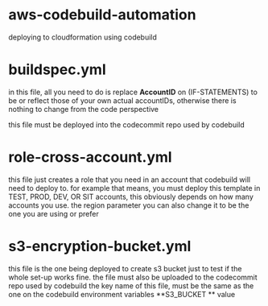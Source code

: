 # aws-codebuild-automation
deploying to cloudformation using codebuild


# buildspec.yml

in this file, all you need to do is replace **AccountID** on (IF-STATEMENTS) to be or reflect those of your own actual accountIDs, otherwise there is nothing to change from the code perspective

this file must be deployed into the codecommit repo used by codebuild

# role-cross-account.yml

this file just creates a role that you need in an account that codebuild will need to deploy to. for example that means, you must deploy this template in TEST, PROD, DEV, OR SIT accounts, this obviously depends on how many accounts you use.
the region parameter you can also change it to be the one you are using or prefer

# s3-encryption-bucket.yml

this file is the one being deployed to create s3 bucket just to test if the whole set-up works fine.
the file must also be uploaded to the codecommit repo used by codebuild
the key name of this file, must be the same as the one on the codebuild environment variables **S3_BUCKET ** value
